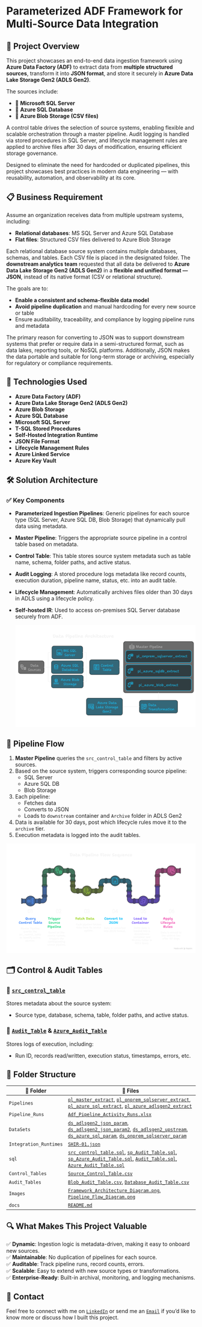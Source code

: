 # Parameterized ADF Framework for Multi-Source Data Integration

## 📌 Project Overview

This project showcases an end-to-end data ingestion framework using **Azure Data Factory (ADF)** to extract data from **multiple structured sources**, transform it into **JSON format**, and store it securely in **Azure Data Lake Storage Gen2 (ADLS Gen2)**. 

The sources include:

- 💾 **Microsoft SQL Server**
- 🧮 **Azure SQL Database**
- 📁 **Azure Blob Storage (CSV files)**

A control table drives the selection of source systems, enabling flexible and scalable orchestration through a master pipeline. Audit logging is handled via stored procedures in SQL Server, and lifecycle management rules are applied to archive files after 30 days of modification, ensuring efficient storage governance.

Designed to eliminate the need for hardcoded or duplicated pipelines, this project showcases best practices in modern data engineering — with reusability, automation, and observability at its core.

## 📋 Business Requirement

Assume an organization receives data from multiple upstream systems, including:

- **Relational databases**: MS SQL Server and Azure SQL Database  
- **Flat files**: Structured CSV files delivered to Azure Blob Storage

Each relational database source system contains multiple databases, schemas, and tables. Each CSV file is placed in the designated folder. The **downstream analytics team** requested that all data be delivered to **Azure Data Lake Storage Gen2 (ADLS Gen2)** in a **flexible and unified format — JSON**, instead of its native format (CSV or relational structure).  

The goals are to:

- **Enable a consistent and schema-flexible data model**   
- **Avoid pipeline duplication** and manual hardcoding for every new source or table  
- Ensure auditability, traceability, and compliance by logging pipeline runs and metadata

The primary reason for converting to JSON was to support downstream systems that prefer or require data in a semi-structured format, such as data lakes, reporting tools, or NoSQL platforms. Additionally, JSON makes the data portable and suitable for long-term storage or archiving, especially for regulatory or compliance requirements.

## 🧾 Technologies Used

- **Azure Data Factory (ADF)**
- **Azure Data Lake Storage Gen2 (ADLS Gen2)**
- **Azure Blob Storage**
- **Azure SQL Database**
- **Microsoft SQL Server**
- **T-SQL Stored Procedures**
- **Self-Hosted Integration Runtime**
- **JSON File Format**
- **Lifecycle Management Rules**
- **Azure Linked Service**
- **Azure Key Vault**

## 🛠️ Solution Architecture

### ✅ Key Components
- **Parameterized Ingestion Pipelines**: Generic pipelines for each source type (SQL Server, Azure SQL DB, Blob Storage) that dynamically pull data using metadata.
- **Master Pipeline**: Triggers the appropriate source pipeline in a control table based on metadata.
- **Control Table**: This table stores source system metadata such as table name, schema, folder paths, and active status.
- **Audit Logging**: A stored procedure logs metadata like record counts, execution duration, pipeline name, status, etc. into an audit table.
- **Lifecycle Management**: Automatically archives files older than 30 days in ADLS using a lifecycle policy.
- **Self-hosted IR**: Used to access on-premises SQL Server database securely from ADF.

  ![Data Flow](Images/Framework_Architecture_Diagram.png)

## 🔄 Pipeline Flow

1. **Master Pipeline** queries the `src_control_table` and filters by active sources.
2. Based on the source system, triggers corresponding source pipeline:
   - SQL Server
   - Azure SQL DB
   - Blob Storage
3. Each pipeline:
   - Fetches data
   - Converts to JSON
   - Loads to `downstream` container and `Archive` folder in ADLS Gen2
4. Data is available for 30 days, post which lifecycle rules move it to the `archive` tier.
5. Execution metadata is logged into the audit tables.

![Data Flow Diagram](Images/Pipeline_Flow_Diagram.png)

## 🗂️ Control & Audit Tables

### 🔧 [`src_control_table`](Control_Tables/Source_Control_Table.csv)
Stores metadata about the source system:
- Source type, database, schema, table, folder paths, and active status.

### 🧾 [`Audit_Table`](Audit_Tables/Database_Audit_Table.csv) & [`Azure_Audit_Table`](Audit_Tables/Blob_Audit_Table.csv)
Stores logs of execution, including:
- Run ID, records read/written, execution status, timestamps, errors, etc.

## 📂 Folder Structure

| 📁 Folder | 📄 Files |
|----------|---------|
| `Pipelines` | [`pl_master_extract`](Pipelines/pl_master_extract.json), [`pl_onprem_sqlserver_extract`](Pipelines/pl_onprem_sqlserver_extract.json), [`pl_azure_sql_extract`](Pipelines/pl_azure_sql_extract.json), [`pl_azure_adlsgen2_extract`](Pipelines/pl_azure_adlsgen2_extract.json) |
| `Pipeline_Runs` | [`Adf_Pipeline_Activity_Runs.xlsx`](Pipeline_Runs/Adf_Pipeline_Activity_Runs.xlsx) |
| `DataSets` | [`ds_adlsgen2_json_param`](DataSets/ds_adlsgen2_json_param.json), [`ds_adlsgen2_json_param2`](DataSets/ds_adlsgen2_json_param2.json), [`ds_adlsgen2_upstream`](DataSets/ds_adlsgen2_upstream.json), [`ds_azure_sql_param`](DataSets/ds_azure_sql_param.json), [`ds_onprem_sqlserver_param`](DataSets/ds_onprem_sqlserver_param.json) |
| `Integration_Runtimes` | [`SHIR-01.json`](Integration_Runtimes/SHIR-01.json) |
| `sql` | [`src_control_table.sql`](sql/src_control_table.sql), [`sp_Audit_Table.sql`](sql/sp_Audit_Table.sql), [`sp_Azure_Audit_Table.sql`](sql/sp_Azure_Audit_Table.sql), [`Audit_Table.sql`](sql/Audit_Table.sql), [`Azure_Audit_Table.sql`](sql/Azure_Audit_Table.sql)  |
| `Control_Tables` | [`Source_Control_Table.csv`](Control_Tables/Source_Control_Table.csv) |
| `Audit_Tables` | [`Blob_Audit_Table.csv`](Audit_Tables/Blob_Audit_Table.csv), [`Database_Audit_Table.csv`](Audit_Tables/Database_Audit_Table.csv) |
| `Images` | [`Framework_Architecture_Diagram.png`](Images/Framework_Architecture_Diagram.png), [`Pipeline_Flow_Diagram.png`](Images/Pipeline_Flow_Diagram.png) |
| `docs` | [`README.md`](docs/README.md) |


## 🔍 What Makes This Project Valuable

✅ **Dynamic**: Ingestion logic is metadata-driven, making it easy to onboard new sources.  
✅ **Maintainable**: No duplication of pipelines for each source.  
✅ **Auditable**: Track pipeline runs, record counts, errors.  
✅ **Scalable**: Easy to extend with new source types or transformations.  
✅ **Enterprise-Ready**: Built-in archival, monitoring, and logging mechanisms.

## 📣 Contact

Feel free to connect with me on [`LinkedIn`](https://www.linkedin.com/in/madalanaveen) or send me an [`Email`](mailto:madalanaveen9@gmail.com) if you’d like to know more or discuss how I built this project.
